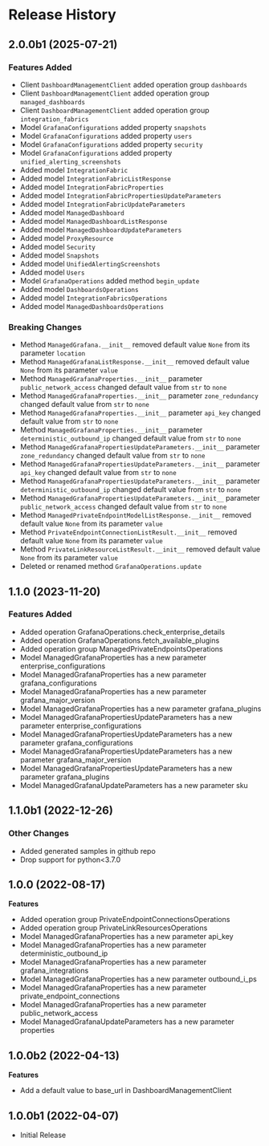 # Release History

## 2.0.0b1 (2025-07-21)

### Features Added

  - Client `DashboardManagementClient` added operation group `dashboards`
  - Client `DashboardManagementClient` added operation group `managed_dashboards`
  - Client `DashboardManagementClient` added operation group `integration_fabrics`
  - Model `GrafanaConfigurations` added property `snapshots`
  - Model `GrafanaConfigurations` added property `users`
  - Model `GrafanaConfigurations` added property `security`
  - Model `GrafanaConfigurations` added property `unified_alerting_screenshots`
  - Added model `IntegrationFabric`
  - Added model `IntegrationFabricListResponse`
  - Added model `IntegrationFabricProperties`
  - Added model `IntegrationFabricPropertiesUpdateParameters`
  - Added model `IntegrationFabricUpdateParameters`
  - Added model `ManagedDashboard`
  - Added model `ManagedDashboardListResponse`
  - Added model `ManagedDashboardUpdateParameters`
  - Added model `ProxyResource`
  - Added model `Security`
  - Added model `Snapshots`
  - Added model `UnifiedAlertingScreenshots`
  - Added model `Users`
  - Model `GrafanaOperations` added method `begin_update`
  - Added model `DashboardsOperations`
  - Added model `IntegrationFabricsOperations`
  - Added model `ManagedDashboardsOperations`

### Breaking Changes

  - Method `ManagedGrafana.__init__` removed default value `None` from its parameter `location`
  - Method `ManagedGrafanaListResponse.__init__` removed default value `None` from its parameter `value`
  - Method `ManagedGrafanaProperties.__init__` parameter `public_network_access` changed default value from `str` to `none`
  - Method `ManagedGrafanaProperties.__init__` parameter `zone_redundancy` changed default value from `str` to `none`
  - Method `ManagedGrafanaProperties.__init__` parameter `api_key` changed default value from `str` to `none`
  - Method `ManagedGrafanaProperties.__init__` parameter `deterministic_outbound_ip` changed default value from `str` to `none`
  - Method `ManagedGrafanaPropertiesUpdateParameters.__init__` parameter `zone_redundancy` changed default value from `str` to `none`
  - Method `ManagedGrafanaPropertiesUpdateParameters.__init__` parameter `api_key` changed default value from `str` to `none`
  - Method `ManagedGrafanaPropertiesUpdateParameters.__init__` parameter `deterministic_outbound_ip` changed default value from `str` to `none`
  - Method `ManagedGrafanaPropertiesUpdateParameters.__init__` parameter `public_network_access` changed default value from `str` to `none`
  - Method `ManagedPrivateEndpointModelListResponse.__init__` removed default value `None` from its parameter `value`
  - Method `PrivateEndpointConnectionListResult.__init__` removed default value `None` from its parameter `value`
  - Method `PrivateLinkResourceListResult.__init__` removed default value `None` from its parameter `value`
  - Deleted or renamed method `GrafanaOperations.update`

## 1.1.0 (2023-11-20)

### Features Added

  - Added operation GrafanaOperations.check_enterprise_details
  - Added operation GrafanaOperations.fetch_available_plugins
  - Added operation group ManagedPrivateEndpointsOperations
  - Model ManagedGrafanaProperties has a new parameter enterprise_configurations
  - Model ManagedGrafanaProperties has a new parameter grafana_configurations
  - Model ManagedGrafanaProperties has a new parameter grafana_major_version
  - Model ManagedGrafanaProperties has a new parameter grafana_plugins
  - Model ManagedGrafanaPropertiesUpdateParameters has a new parameter enterprise_configurations
  - Model ManagedGrafanaPropertiesUpdateParameters has a new parameter grafana_configurations
  - Model ManagedGrafanaPropertiesUpdateParameters has a new parameter grafana_major_version
  - Model ManagedGrafanaPropertiesUpdateParameters has a new parameter grafana_plugins
  - Model ManagedGrafanaUpdateParameters has a new parameter sku

## 1.1.0b1 (2022-12-26)

### Other Changes

  - Added generated samples in github repo
  - Drop support for python<3.7.0

## 1.0.0 (2022-08-17)

**Features**

  - Added operation group PrivateEndpointConnectionsOperations
  - Added operation group PrivateLinkResourcesOperations
  - Model ManagedGrafanaProperties has a new parameter api_key
  - Model ManagedGrafanaProperties has a new parameter deterministic_outbound_ip
  - Model ManagedGrafanaProperties has a new parameter grafana_integrations
  - Model ManagedGrafanaProperties has a new parameter outbound_i_ps
  - Model ManagedGrafanaProperties has a new parameter private_endpoint_connections
  - Model ManagedGrafanaProperties has a new parameter public_network_access
  - Model ManagedGrafanaUpdateParameters has a new parameter properties

## 1.0.0b2 (2022-04-13)

**Features**

  - Add a default value to base_url in DashboardManagementClient

## 1.0.0b1 (2022-04-07)

* Initial Release
